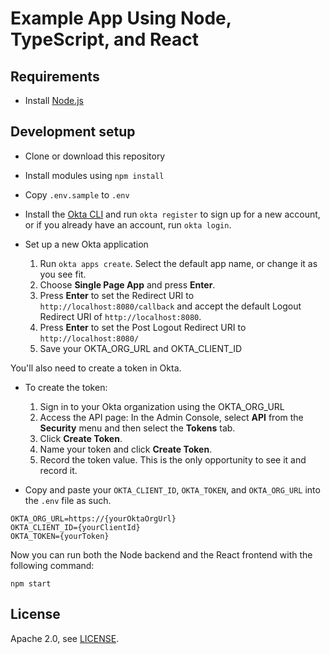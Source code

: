 # Example App Using Node, TypeScript, and React

## Requirements

* Install [Node.js](https://nodejs.org)

## Development setup

* Clone or download this repository
* Install modules using `npm install`
* Copy `.env.sample` to `.env`
* Install the [Okta CLI](https://cli.okta.com/) and run `okta register` to sign up for a new account, or if you already have an account, run `okta login`.
* Set up a new Okta application

    1. Run `okta apps create`. Select the default app name, or change it as you see fit.
    2. Choose **Single Page App** and press **Enter**.
    3. Press **Enter** to set the Redirect URI to `http://localhost:8080/callback` and accept the default Logout Redirect URI of `http://localhost:8080`.
    4. Press **Enter** to set the Post Logout Redirect URI to `http://localhost:8080/`
    5. Save your OKTA_ORG_URL and OKTA_CLIENT_ID

You'll also need to create a token in Okta.
* To create the token:

    1. Sign in to your Okta organization using the OKTA_ORG_URL
    2. Access the API page: In the Admin Console, select **API** from the **Security** menu and then select the **Tokens** tab.
    3. Click **Create Token**.
    4. Name your token and click **Create Token**.
    5. Record the token value. This is the only opportunity to see it and record it.

* Copy and paste your `OKTA_CLIENT_ID`, `OKTA_TOKEN`, and `OKTA_ORG_URL` into the `.env` file as such.
```
OKTA_ORG_URL=https://{yourOktaOrgUrl}
OKTA_CLIENT_ID={yourClientId}
OKTA_TOKEN={yourToken}
```

Now you can run both the Node backend and the React frontend with the following command:

```
npm start
```

## License

Apache 2.0, see [LICENSE](LICENSE).

